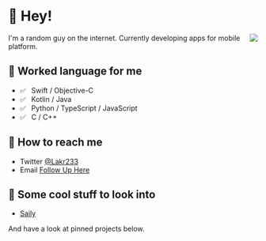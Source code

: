 # 👋 Hey!

<img align="right" src="https://github-readme-stats.vercel.app/api?username=Co2333&show_icons=true&icon_color=0366d6&text_color=24292e&bg_color=ffffff&hide_title=true" />

I'm a random guy on the internet. Currently developing apps for mobile platform.

## 💬 Worked language for me

- ✅ ⁠ ⁢⁣⁡⁠ ⁢⁣⁡Swift / Objective-C
- ✅ ⁠ ⁢⁣⁡⁠ ⁢⁣⁡Kotlin / Java
- ✅ ⁠ ⁢⁣⁡⁠ ⁢⁣⁡Python / TypeScript / JavaScript
- ✅ ⁠ ⁢⁣⁡⁠ ⁢⁣⁡C / C++

## 📮 How to reach me

- Twitter [@Lakr233](https://twitter.com/Lakr233)
- Email [Follow Up Here](mailto:master@233owo.com)

## 👀 Some cool stuff to look into 

- [Saily](https://github.com/SailyTeam/main)

And have a look at pinned projects below.


